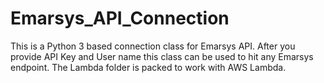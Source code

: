 # Emarsys_API_Connection
This is a Python 3 based connection class for Emarsys API. After you provide API Key and User name this class can be used to hit any Emarsys endpoint. The Lambda folder is packed to work with AWS Lambda.   
